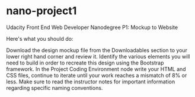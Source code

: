 # nano-project1
Udacity Front End Web Developer Nanodegree P1: Mockup to Website 

Here's what you should do:

Download the design mockup file from the Downloadables section to your lower right hand corner and review it.
Identify the various elements you will need to build in order to recreate this design using the Bootstrap framework.
In the Project Coding Environment node write your HTML and CSS files, continue to iterate until your work reaches a mismatch of 8% or less. Make sure to read the instructor notes for important information regarding specific naming conventions.
